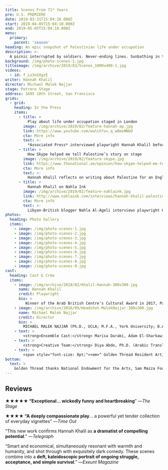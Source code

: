 ```yaml
---
title: Scenes From 71* Years
pre: U.S. PREMIERE
date: 2019-03-31T15:04:10.000Z
start: 2019-04-05T15:04:10.000Z
end: 2019-05-05T15:04:10.000Z
menu:
  primary:
    parent: 'season'
heading: An epic snapshot of Palestinian life under occupation
description: >-
  A picnic interrupted by soldiers. Never-ending lines. Sunbathing in the shadow of a tank. Palestinian-Irish playwright Hannah Khalil draws from stories of family and friends to reveal the real human story: the dreams, comedy, sadness, and frustrations of daily life in the shadow of the ‘separation wall.’ The cast includes members of the Bay Area Palestinian community.
background: /img/photo-scenes-1.jpg
titleimage: /img/archive/2019/03/Scenes_1000x400-1.jpg
videos:
  - id: f_Lo3nSXgzE
writer: Hannah Khalil
director: Michael Malek Najjar
stage: Potrero Stage
address: 1695 18th Street, San Francisco
grids:
  - grid:
    heading: In the Press
    items:
      - title: >
          Play about life under occupation staged in London
        image: /img/archive/2019/02/feature-hannah-ap.jpg
        link: https://www.youtube.com/watch?v=_q_w0mxNNbU
        cta: More info
        text: >-
          *Associated Press* interviewed playwright Hannah Khalil before the world premiere production of this play in London.
      - title: >
          How Skype helped me tell Palestine’s story on stage
        image: /img/archive/2019/02/feature-skype.jpg
        link: https://www.thenational.ae/opinion/how-skype-helped-me-tell-palestine-s-story-on-stage-1.222856
        cta: More info
        text: >-
          Hannah Khalil reflects on writing about Palestine for an English-speaking audience in an opinion piece for *The National*.
      - title: >
          Hannah Khalil on Nahla Ink
        image: /img/archive/2019/02/feature-nahlaink.jpg
        link: http://www.nahlaink.com/interviews/hannah-khalil-palestinian-irish-playwright-%E2%80%98scenes-68-years%E2%80%99
        cta: More info
        text: >-
          Libyan-British blogger Nahla Al-Ageli interviews playwright Hannah Khalil about her new play.
photos:
  heading: Photo Gallery
  items:
    - image: /img/photo-scenes-1.jpg
    - image: /img/photo-scenes-2.jpg
    - image: /img/photo-scenes-3.jpg
    - image: /img/photo-scenes-4.jpg
    - image: /img/photo-scenes-5.jpg
    - image: /img/photo-scenes-6.jpg
    - image: /img/photo-scenes-7.jpg
    - image: /img/photo-scenes-8.jpg
    - image: /img/photo-scenes-9.jpg
cast:
  heading: Cast & Crew
  items:
    - image: /img/archive/2018/02/Khalil-Hannah-300x300.jpg
      name: Hannah Khalil
      credit: Playwright
      bio: >
         Winner of the Arab British Centre’s Cultural Award in 2017, Palestinian-Irish writer, HANNAH KHALIL’s (Resident Artist / Playwright) stage plays include <em>The Scar Test</em> opened at Soho Theatre, London (“Political Theatre at its best” —<em>Exeunt</em>)<em>, Scenes from 68* Years</em> at Arcola Theatre, London (2017 James Tait Black Award nomination; “confirms Khalil as a dramatist of compelling potential” —<em>Daily Telegraph</em>), <em>The Worst Cook in the West Bank</em> at Liverpool Arabic Arts Festival, <em>Bitterenders</em> at Golden Thread Productions in San Francisco (winner Sandpit Arts’ Bulbul 2013), <em>Plan D</em> at Tristan Bates Theatre, London (nominated for the Meyer Whitworth Award), and <em>Ring</em> at (Soho Theatre’s Westminster Prize). Hannah’s work for radio includes <em>The Deportation Room</em> and <em>Last of the Pearl Fishers</em>, both for BBC Radio 4. She is currently working on Channel 4 drama <em>Hollyoaks</em>. Her first short film <em>The Record took</em> the Tommy Vine Award at the Underwire Festival 2015 and is in post-production. She is under commission for Shakespeare&#8217;s Globe, The RSC and the National Theatre of Scotland. She was the Bush Theatre’s writer on attachment as part of Project 2036 in 2017. <strong><a href="http://www.hannahkhalil.com/" target="_blank">hannahkhalil.com</a></strong>
    - image: /img/archive/2016/09/Headshot-MalekNajjar-300x300.jpg
      name: Michael Malek Najjar
      credit: Director
      bio: >
        MICHAEL MALEK NAJJAR (Ph.D., UCLA; M.F.A., York University; B.A., University of New Mexico) is an associate professor of Theatre Arts with the University of Oregon. He is the author of <em>Arab American Drama, Film and Performance, 1908 to the Present: A Critical Study</em> and the editor of <em>Four Arab American Plays: Works by Leila Buck, Jamil Khoury, Yussef El Guindi, and Lameece Issaq &amp; Jacob Kader</em> (McFarland) and <em>The Selected Works of Yussef El Guindi</em> (Bloomsbury). <em> </em>He founded Riverside Repertory Theatre (now Tricklock Company) in Albuquerque, NM and is an alumnus of the Lincoln Center Directors Lab, Directors Lab West, The Rawi Screenwriters Lab (Jordan), and British/American Drama Academy. He directed the world premiere of <em>Precious Stones </em>by Jamil Khoury, and has also directed many other Middle Eastern American plays including <em>Scorched</em> by Wajdi Mouawad, <em>9 Parts of Desire </em>by Heather Raffo, <em>Ecstasy: A Water Fable </em>by Denmo Ibrahim, and <em>When Farah Cries</em> with Golden Thread Productions. He is currently serving on the editorial board of <em>Arab Stages</em>. He co-curated, and was lead director for, <em>Semitic Commonwealth: A Staged Reading Series Comprised of Six Plays by Arab and Jewish Playwrights Exploring the Human Toll of the Israeli-Palestinian Conflict</em> at Silk Road Rising, and he is currently co-editing a volume of the plays from that series for McFarland. He is an associate member of the Stage Directors and Choreographers Society (SDC) and has been recognized for meritorious achievement for directing by the Kennedy Center American College Theatre Festival.
    - text: >
        <strong>Ensemble Cast:</strong> Marisa Darabi, Adam El-Sharkawi, Afif Houssain, Nida Khalil, Dean Koya, Kal&#8217;el Lopez, Rasha Mohamed, Lawrence Radecker^, and Ayla Yarkut
    - text: >
        <strong>Creative Team:</strong> Diya Abdo, Ph.D. (Arabic Translation), Wesley Apfel^ (Stage Manager), James Ard^ (Sound Design), Kenan Arun^ (Make-up Design), Cassie Barnes^ (Lighting Design), Danya El-Kurd (Production Assistant), Erin Gilley (Projection Design), Brooke Jennings (Costume Design), Leila Kashani (Assistant Stage Manager), Tulin Maltepe (Production Intern), Chris Swartzell (Technical Director), Grisel Torres^ (Production Manager and Properties Designer), Mikiko Uesugi^ (Scenic Designer)
    - text: >
        <span style="font-size: 8pt;"><em>^ Golden Thread Resident Artist</em></span>
bottom: 
  text: >
    Golden Thread thanks National Endowment for the Arts, Sam Mazza Foundation, and Venturous Theater Fund of the Tides Foundation for their support.<br /><br />Golden Thread is a resident company of Potrero Stage, operated by PlayGround. This production is made possible in part through the Potrero Stage Presenting Program.
---
```


## Reviews

**★★★★★ &#8220;Exceptional&#8230; wickedly funny and heartbreaking**&#8221; —*The Stage*

**★★★★ &#8220;A deeply compassionate play**&#8230; a powerful yet tender collection of everyday vignettes&#8221;  —*Time Out*

&#8220;This new work confirms Hannah Khalil as **a dramatist of compelling potential**.&#8221; —*Telegraph*

&#8220;Smart and economical, simultaneously resonant with warmth and humanity, and shot through with exquisitely dark comedy. These scenes combine into a **deft, kaleidoscopic portrait of ongoing struggle, acceptance, and simple survival**.&#8221; —*Exeunt Magazine*